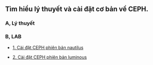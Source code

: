 ## Tìm hiểu lý thuyết và cài đặt cơ bản về CEPH.

### A, Lý thuyết

### B, LAB

- [1. Cài đặt CEPH phiên bản nautilus](https://github.com/domanhduy/ghichep/blob/master/DuyDM/CEPH/thuc-hanh/docs/1.huong-dan-cai-dat-ceph-nautilus.md)

- [2. Cài đặt CEPH phiên bản luminous](https://github.com/domanhduy/ghichep/blob/master/DuyDM/CEPH/thuc-hanh/docs/2.huong-dan-cai-dat-ceph-luminous.md)

